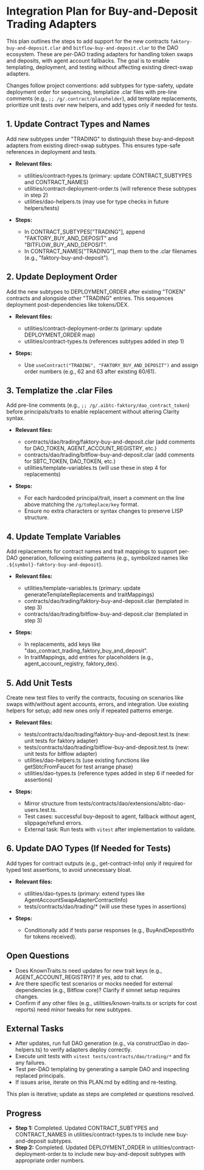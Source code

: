 # Integration Plan for Buy-and-Deposit Trading Adapters

This plan outlines the steps to add support for the new contracts `faktory-buy-and-deposit.clar` and `bitflow-buy-and-deposit.clar` to the DAO ecosystem. These are per-DAO trading adapters for handling token swaps and deposits, with agent account fallbacks. The goal is to enable templating, deployment, and testing without affecting existing direct-swap adapters.

Changes follow project conventions: add subtypes for type-safety, update deployment order for sequencing, templatize .clar files with pre-line comments (e.g., `;; /g/.contract/placeholder`), add template replacements, prioritize unit tests over new helpers, and add types only if needed for tests.

## 1. Update Contract Types and Names
Add new subtypes under "TRADING" to distinguish these buy-and-deposit adapters from existing direct-swap subtypes. This ensures type-safe references in deployment and tests.

- **Relevant files:**
  - utilities/contract-types.ts (primary: update CONTRACT_SUBTYPES and CONTRACT_NAMES)
  - utilities/contract-deployment-order.ts (will reference these subtypes in step 2)
  - utilities/dao-helpers.ts (may use for type checks in future helpers/tests)

- **Steps:**
  - In CONTRACT_SUBTYPES["TRADING"], append "FAKTORY_BUY_AND_DEPOSIT" and "BITFLOW_BUY_AND_DEPOSIT".
  - In CONTRACT_NAMES["TRADING"], map them to the .clar filenames (e.g., "faktory-buy-and-deposit").

## 2. Update Deployment Order
Add the new subtypes to DEPLOYMENT_ORDER after existing "TOKEN" contracts and alongside other "TRADING" entries. This sequences deployment post-dependencies like tokens/DEX.

- **Relevant files:**
  - utilities/contract-deployment-order.ts (primary: update DEPLOYMENT_ORDER map)
  - utilities/contract-types.ts (references subtypes added in step 1)

- **Steps:**
  - Use `useContract("TRADING", "FAKTORY_BUY_AND_DEPOSIT")` and assign order numbers (e.g., 62 and 63 after existing 60/61).

## 3. Templatize the .clar Files
Add pre-line comments (e.g., `;; /g/.aibtc-faktory/dao_contract_token`) before principals/traits to enable replacement without altering Clarity syntax.

- **Relevant files:**
  - contracts/dao/trading/faktory-buy-and-deposit.clar (add comments for DAO_TOKEN, AGENT_ACCOUNT_REGISTRY, etc.)
  - contracts/dao/trading/bitflow-buy-and-deposit.clar (add comments for SBTC_TOKEN, DAO_TOKEN, etc.)
  - utilities/template-variables.ts (will use these in step 4 for replacements)

- **Steps:**
  - For each hardcoded principal/trait, insert a comment on the line above matching the `/g/toReplace/key` format.
  - Ensure no extra characters or syntax changes to preserve LISP structure.

## 4. Update Template Variables
Add replacements for contract names and trait mappings to support per-DAO generation, following existing patterns (e.g., symbolized names like `.${symbol}-faktory-buy-and-deposit`).

- **Relevant files:**
  - utilities/template-variables.ts (primary: update generateTemplateReplacements and traitMappings)
  - contracts/dao/trading/faktory-buy-and-deposit.clar (templated in step 3)
  - contracts/dao/trading/bitflow-buy-and-deposit.clar (templated in step 3)

- **Steps:**
  - In replacements, add keys like "dao_contract_trading_faktory_buy_and_deposit".
  - In traitMappings, add entries for placeholders (e.g., agent_account_registry, faktory_dex).

## 5. Add Unit Tests
Create new test files to verify the contracts, focusing on scenarios like swaps with/without agent accounts, errors, and integration. Use existing helpers for setup; add new ones only if repeated patterns emerge.

- **Relevant files:**
  - tests/contracts/dao/trading/faktory-buy-and-deposit.test.ts (new: unit tests for faktory adapter)
  - tests/contracts/dao/trading/bitflow-buy-and-deposit.test.ts (new: unit tests for bitflow adapter)
  - utilities/dao-helpers.ts (use existing functions like getSbtcFromFaucet for test arrange phase)
  - utilities/dao-types.ts (reference types added in step 6 if needed for assertions)

- **Steps:**
  - Mirror structure from tests/contracts/dao/extensions/aibtc-dao-users.test.ts.
  - Test cases: successful buy-deposit to agent, fallback without agent, slippage/refund errors.
  - External task: Run tests with `vitest` after implementation to validate.

## 6. Update DAO Types (If Needed for Tests)
Add types for contract outputs (e.g., get-contract-info) only if required for typed test assertions, to avoid unnecessary bloat.

- **Relevant files:**
  - utilities/dao-types.ts (primary: extend types like AgentAccountSwapAdapterContractInfo)
  - tests/contracts/dao/trading/* (will use these types in assertions)

- **Steps:**
  - Conditionally add if tests parse responses (e.g., BuyAndDepositInfo for tokens received).

## Open Questions
- Does KnownTraits.ts need updates for new trait keys (e.g., AGENT_ACCOUNT_REGISTRY)? If yes, add to chat.
- Are there specific test scenarios or mocks needed for external dependencies (e.g., Bitflow core)? Clarify if simnet setup requires changes.
- Confirm if any other files (e.g., utilities/known-traits.ts or scripts for cost reports) need minor tweaks for new subtypes.

## External Tasks
- After updates, run full DAO generation (e.g., via constructDao in dao-helpers.ts) to verify adapters deploy correctly.
- Execute unit tests with `vitest tests/contracts/dao/trading/*` and fix any failures.
- Test per-DAO templating by generating a sample DAO and inspecting replaced principals.
- If issues arise, iterate on this PLAN.md by editing and re-testing.

This plan is iterative; update as steps are completed or questions resolved.

## Progress
- **Step 1:** Completed. Updated CONTRACT_SUBTYPES and CONTRACT_NAMES in utilities/contract-types.ts to include new buy-and-deposit subtypes.
- **Step 2:** Completed. Updated DEPLOYMENT_ORDER in utilities/contract-deployment-order.ts to include new buy-and-deposit subtypes with appropriate order numbers.
